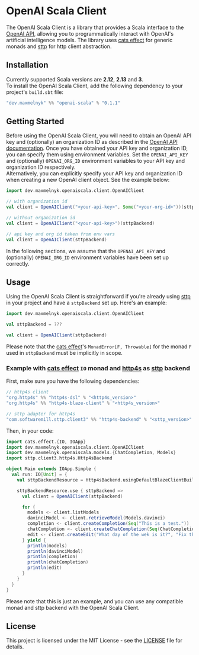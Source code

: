 # OpenAI Scala Client
The OpenAI Scala Client is a library that provides a Scala interface to the [OpenAI API](https://platform.openai.com/docs),
allowing you to programmatically interact with OpenAI's artificial intelligence models.
The library uses [cats effect](https://typelevel.org/cats-effect/docs/getting-started) for generic monads
and [sttp](https://sttp.softwaremill.com/en/latest/) for http client abstraction.

## Installation
Currently supported Scala versions are **2.12**, **2.13** and **3**.  
To install the OpenAI Scala Client, add the following dependency to your project's `build.sbt` file:
```scala
"dev.maxmelnyk" %% "openai-scala" % "0.1.1"
```

## Getting Started
Before using the OpenAI Scala Client, you will need to obtain an OpenAI API key
and (optionally) an organization ID as described in the [OpenAI API documentation](https://platform.openai.com/account/api-keys).
Once you have obtained your API key and organization ID, you can specify them using environment variables.
Set the `OPENAI_API_KEY` and (optionally) `OPENAI_ORG_ID` environment variables to your API key and organization ID respectively.  
Alternatively, you can explicitly specify your API key and organization ID when creating a new OpenAI client object.
See the example below:
```scala
import dev.maxmelnyk.openaiscala.client.OpenAIClient

// with organization id
val client = OpenAIClient("<your-api-key>", Some("<your-org-id>"))(sttpBackend)

// without organization id
val client = OpenAIClient("<your-api-key>")(sttpBackend)

// api key and org id taken from env vars
val client = OpenAIClient(sttpBackend)
```
In the following sections, we assume that the `OPENAI_API_KEY` and (optionally) `OPENAI_ORG_ID` environment variables have been set up correctly.

## Usage
Using the OpenAI Scala Client is straightforward if you're already using [sttp](https://sttp.softwaremill.com/en/latest/) in your project
and have a `sttpBackend` set up. Here's an example:
```scala
import dev.maxmelnyk.openaiscala.client.OpenAIClient

val sttpBackend = ???

val client = OpenAIClient(sttpBackend)
```
Please note that the [cats effect](https://typelevel.org/cats-effect/docs/getting-started)'s `MonadError[F, Throwable]` for the monad `F` used in `sttpBackend` must be implicitly in scope.

### Example with [cats effect](https://typelevel.org/cats-effect/docs/getting-started) `IO` monad and [http4s](https://github.com/http4s/http4s) as [sttp](https://sttp.softwaremill.com/en/latest/) backend
First, make sure you have the following dependencies:
```scala
// http4s client
"org.http4s" %% "http4s-dsl" % "<http4s_version>"
"org.http4s" %% "http4s-blaze-client" % "<http4s_version>"

// sttp adapter for http4s
"com.softwaremill.sttp.client3" %% "http4s-backend" % "<sttp_version>"
```

Then, in your code:
```scala
import cats.effect.{IO, IOApp}
import dev.maxmelnyk.openaiscala.client.OpenAIClient
import dev.maxmelnyk.openaiscala.models.{ChatCompletion, Models}
import sttp.client3.http4s.Http4sBackend

object Main extends IOApp.Simple {
  val run: IO[Unit] = {
    val sttpBackendResource = Http4sBackend.usingDefaultBlazeClientBuilder[IO]()

    sttpBackendResource.use { sttpBackend =>
      val client = OpenAIClient(sttpBackend)

      for {
        models <- client.listModels
        davinciModel <- client.retrieveModel(Models.davinci)
        completion <- client.createCompletion(Seq("This is a test."))
        chatCompletion <- client.createChatCompletion(Seq(ChatCompletion.Message(ChatCompletion.Message.Role.User, "Hello!")))
        edit <- client.createEdit("What day of the wek is it?", "Fix the spelling mistakes")
      } yield {
        println(models)
        println(davinciModel)
        println(completion)
        println(chatCompletion)
        println(edit)
      }
    }
  }
}
```
Please note that this is just an example, and you can use any compatible monad and sttp backend with the OpenAI Scala Client.

## License
This project is licensed under the MIT License - see the [LICENSE](LICENSE) file for details.
